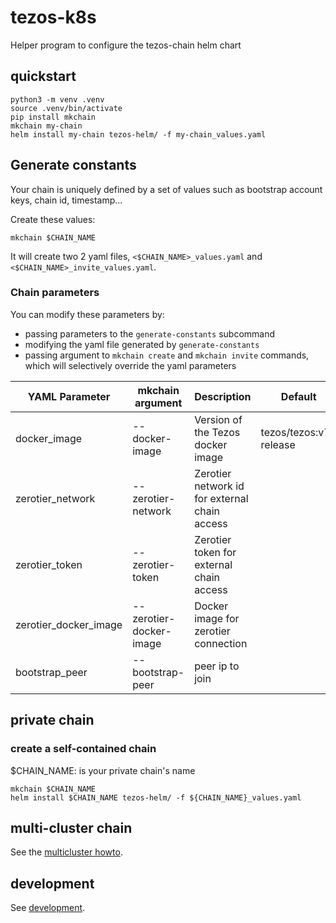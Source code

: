 # tezos-k8s

Helper program to configure the tezos-chain helm chart

## quickstart

``` shell
python3 -m venv .venv
source .venv/bin/activate
pip install mkchain
mkchain my-chain
helm install my-chain tezos-helm/ -f my-chain_values.yaml
```

## Generate constants

Your chain is uniquely defined by a set of values such as bootstrap account keys, chain id, timestamp...

Create these values:

``` shell
mkchain $CHAIN_NAME
```

It will create two 2 yaml files, `<$CHAIN_NAME>_values.yaml` and `<$CHAIN_NAME>_invite_values.yaml`.

### Chain parameters

You can modify these parameters by:

* passing parameters to the `generate-constants` subcommand
* modifying the yaml file generated by `generate-constants`
* passing argument to `mkchain create` and `mkchain invite` commands, which will selectively override the yaml parameters

| YAML Parameter | mkchain argument | Description | Default |
| ----- | ----------- | ------ | ----- |
| docker_image | --docker-image | Version of the Tezos docker image | tezos/tezos:v7-release |
| zerotier_network | --zerotier-network | Zerotier network id for external chain access | |
| zerotier_token | --zerotier-token | Zerotier token for external chain access | |
| zerotier_docker_image | --zerotier-docker-image | Docker image for zerotier connection | |
| bootstrap_peer | --bootstrap-peer | peer ip to join | |

## private chain

### create a self-contained chain
$CHAIN_NAME: is your private chain's name

``` shell
mkchain $CHAIN_NAME
helm install $CHAIN_NAME tezos-helm/ -f ${CHAIN_NAME}_values.yaml
```

## multi-cluster chain

See the [multicluster howto](MULTICLUSTER.md).

## development

See [development](DEVELOPMENT.md).
